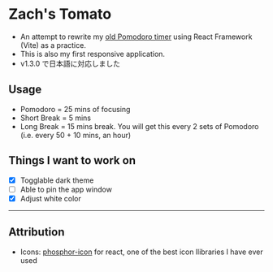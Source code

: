 # Zach's Tomato

- An attempt to rewrite my [old Pomodoro timer](https://github.com/wmcmo/pomodoro) using React Framework (Vite) as a practice.
- This is also my first responsive application.
- v1.3.0 で日本語に対応しました

## Usage

- Pomodoro = 25 mins of focusing
- Short Break = 5 mins
- Long Break = 15 mins break. You will get this every 2 sets of Pomodoro (i.e. every 50 + 10 mins, an hour)

## Things I want to work on

- [x] Togglable dark theme
- [ ] Able to pin the app window
- [x] Adjust white color

---

## Attribution

- Icons: [phosphor-icon](https://github.com/phosphor-icons/react) for react, one of the best icon llibraries I have ever used
